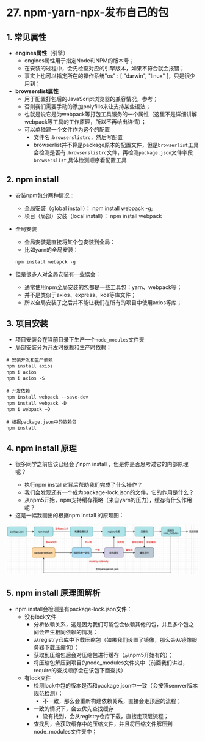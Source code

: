 # 27. npm-yarn-npx-发布自己的包

## 1. 常见属性

+ **engines属性**（引擎）
  + engines属性用于指定Node和NPM的版本号；
  + 在安装的过程中，会先检查对应的引擎版本，如果不符合就会报错；
  + 事实上也可以指定所在的操作系统"os" : [ "darwin", "linux" ]，只是很少用到；
+ **browserslist属性**
  + 用于配置打包后的JavaScript浏览器的兼容情况，参考；
  + 否则我们需要手动的添加polyfills来让支持某些语法；
  + 也就是说它是为webpack等打包工具服务的一个属性（这里不是详细讲解webpack等工具的工作原理，所以不再给出详情）；
  + 可以单独建一个文件作为这个的配置
    + 文件名`.browserslistrc`，然后写配置
    + browserlist并不算是package原本的配置文件，但是`browserlist`工具会检测是否有`.browserslistrc`文件，再检测`package.json`文件字段`browserslist`,具体检测顺序看配置工具

## 2. npm install

+ 安装npm包分两种情况：

  + 全局安装（global install）： npm install webpack -g;
  + 项目（局部）安装（local install）： npm install webpack

+ 全局安装

  + 全局安装是直接将某个包安装到全局：
  + 比如yarn的全局安装：

  ```shell
  npm install webapck -g
  ```

+ 但是很多人对全局安装有一些误会：

  + 通常使用npm全局安装的包都是一些工具包：yarn、webpack等；
  + 并不是类似于axios、express、koa等库文件；
  + 所以全局安装了之后并不能让我们在所有的项目中使用axios等库；

## 3. 项目安装

+ 项目安装会在当前目录下生产一个`node_modules`文件夹
+ 局部安装分为开发时依赖和生产时依赖：

```shell
# 安装开发和生产依赖
npm install axios
npm i axios
npm i axios -S

# 开发依赖
npm install webpack --save-dev
npm install webpack -D
npm i webpack –D

# 根据package.json中的依赖包
npm install

```

## 4. npm install 原理

+ 很多同学之前应该已经会了npm install <package>，但是你是否思考过它的内部原理呢？
  + 执行npm install它背后帮助我们完成了什么操作？
  + 我们会发现还有一个成为package-lock.json的文件，它的作用是什么？
  + 从npm5开始，npm支持缓存策略（来自yarn的压力），缓存有什么作用呢？
+ 这是一幅我画出的根据npm install 的原理图：

![image-20220610144544608](27.npm-yarn-npx-发布自己的包.assets/image-20220610144544608.png)

## 5. npm install 原理图解析

+ npm install会检测是有package-lock.json文件：
  + 没有lock文件
    + 分析依赖关系，这是因为我们可能包会依赖其他的包，并且多个包之间会产生相同依赖的情况；
    + 从registry仓库中下载压缩包（如果我们设置了镜像，那么会从镜像服务器下载压缩包）；
    + 获取到压缩包后会对压缩包进行缓存（从npm5开始有的）；
    + 将压缩包解压到项目的node_modules文件夹中（前面我们讲过，require的查找顺序会在该包下面查找）
  + 有lock文件
    + 检测lock中包的版本是否和package.json中一致（会按照semver版本规范检测）；
      + 不一致，那么会重新构建依赖关系，直接会走顶层的流程；
    + 一致的情况下，会去优先查找缓存
      + 没有找到，会从registry仓库下载，直接走顶层流程；
    + 查找到，会获取缓存中的压缩文件，并且将压缩文件解压到node_modules文件夹中；































